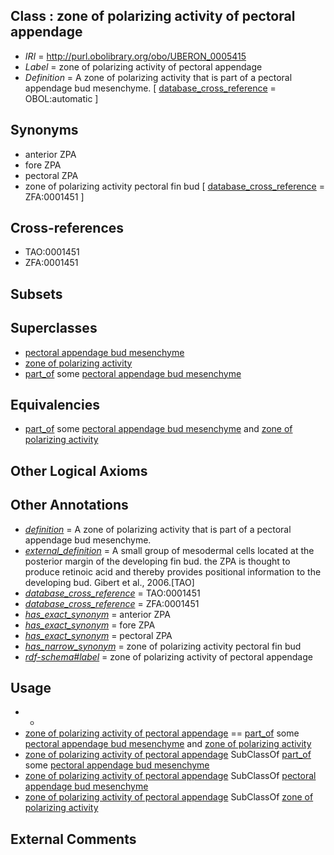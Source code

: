 
## Class : zone of polarizing activity of pectoral appendage

 * *IRI* = http://purl.obolibrary.org/obo/UBERON_0005415
 * *Label* = zone of polarizing activity of pectoral appendage
 * *Definition* = A zone of polarizing activity that is part of a pectoral appendage bud mesenchyme. [ [database_cross_reference](../../ef/oboInOwl#hasDbXref.md) = OBOL:automatic ]

## Synonyms

 * anterior ZPA
 * fore ZPA
 * pectoral ZPA
 * zone of polarizing activity pectoral fin bud [ [database_cross_reference](../../ef/oboInOwl#hasDbXref.md) = ZFA:0001451 ]

## Cross-references

 * TAO:0001451
 * ZFA:0001451

## Subsets


## Superclasses

 * [pectoral appendage bud mesenchyme](../../UBERON/13/UBERON_0003413.md)
 * [zone of polarizing activity](../../UBERON/14/UBERON_0005414.md)
 * [part_of](../../BFO/50/BFO_0000050.md) some [pectoral appendage bud mesenchyme](../../UBERON/13/UBERON_0003413.md)

## Equivalencies

 * [part_of](../../BFO/50/BFO_0000050.md) some [pectoral appendage bud mesenchyme](../../UBERON/13/UBERON_0003413.md) and [zone of polarizing activity](../../UBERON/14/UBERON_0005414.md)

## Other Logical Axioms


## Other Annotations

 * *[definition](../../IAO/15/IAO_0000115.md)* = A zone of polarizing activity that is part of a pectoral appendage bud mesenchyme.
 * *[external_definition](../../UBPROP/01/UBPROP_0000001.md)* = A small group of mesodermal cells located at the posterior margin of the developing fin bud. the ZPA is thought to produce retinoic acid and thereby provides positional information to the developing bud. Gibert et al., 2006.[TAO]
 * *[database_cross_reference](../../ef/oboInOwl#hasDbXref.md)* = TAO:0001451
 * *[database_cross_reference](../../ef/oboInOwl#hasDbXref.md)* = ZFA:0001451
 * *[has_exact_synonym](../../ym/oboInOwl#hasExactSynonym.md)* = anterior ZPA
 * *[has_exact_synonym](../../ym/oboInOwl#hasExactSynonym.md)* = fore ZPA
 * *[has_exact_synonym](../../ym/oboInOwl#hasExactSynonym.md)* = pectoral ZPA
 * *[has_narrow_synonym](../../ym/oboInOwl#hasNarrowSynonym.md)* = zone of polarizing activity pectoral fin bud
 * *[rdf-schema#label](../../el/rdf-schema#label.md)* = zone of polarizing activity of pectoral appendage

## Usage

 * -
 * [zone of polarizing activity of pectoral appendage](../../UBERON/15/UBERON_0005415.md) == [part_of](../../BFO/50/BFO_0000050.md) some [pectoral appendage bud mesenchyme](../../UBERON/13/UBERON_0003413.md) and [zone of polarizing activity](../../UBERON/14/UBERON_0005414.md)
 * [zone of polarizing activity of pectoral appendage](../../UBERON/15/UBERON_0005415.md) SubClassOf [part_of](../../BFO/50/BFO_0000050.md) some [pectoral appendage bud mesenchyme](../../UBERON/13/UBERON_0003413.md)
 * [zone of polarizing activity of pectoral appendage](../../UBERON/15/UBERON_0005415.md) SubClassOf [pectoral appendage bud mesenchyme](../../UBERON/13/UBERON_0003413.md)
 * [zone of polarizing activity of pectoral appendage](../../UBERON/15/UBERON_0005415.md) SubClassOf [zone of polarizing activity](../../UBERON/14/UBERON_0005414.md)

## External Comments

